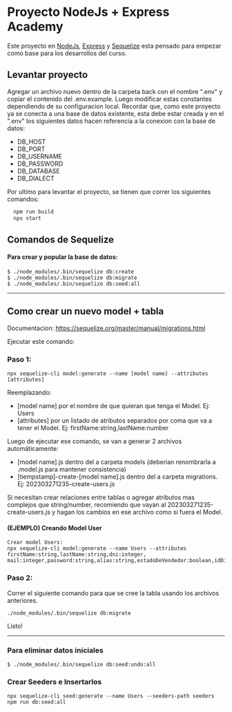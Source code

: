 
# Proyecto NodeJs + Express Academy 

Este proyecto en [NodeJs](https://nodejs.org/en/), [Express](https://expressjs.com/) y [Sequelize](https://sequelize.org/) esta pensado para empezar como base para los desarrollos del curso.

## Levantar proyecto

Agregar un archivo nuevo dentro de la carpeta back con el nombre  ".env" y copiar el contenido del .env.example. Luego modificar estas constantes dependiendo de su configuracion local. Recordar que, como este proyecto ya se conecta a una base de datos existente, esta debe estar creada y en el ".env" los siguientes datos hacen referencia a la conexion con la base de datos:

* DB_HOST
* DB_PORT
* DB_USERNAME
* DB_PASSWORD
* DB_DATABASE
* DB_DIALECT 

Por ultimo para levantar el proyecto, se tienen que correr los siguientes comandos:

```bash
  npm run build
  npx start
```





## Comandos de Sequelize

#### Para crear y popular la base de datos:
```
$ ./node_modules/.bin/sequelize db:create
$ ./node_modules/.bin/sequelize db:migrate
$ ./node_modules/.bin/sequelize db:seed:all
```
---------

## Como crear un nuevo model + tabla
Documentacion: https://sequelize.org/master/manual/migrations.html

Ejecutar este comando:

### Paso 1:
```
npx sequelize-cli model:generate --name [model name] --attributes [attributes]

```
Reemplazando:
- [model name] por el nombre de que quieran que tenga el Model. Ej: Users
- [attributes] por un listado de atributos separados por coma que va a tener el Model. Ej: firstName:string,lastName:number

Luego de ejecutar ese comando, se van a generar 2 archivos automáticamente:
- [model name].js dentro del a carpeta models (deberian renombrarla a .model.js para mantener consistencia)
- [tiempstamp]-create-[model name].js dentro del a carpeta migrations. Ej: 202303271235-create-users.js

Si necesitan crear relaciones entre tablas o agregar atributos mas complejos que string/number, recomiendo que vayan al 202303271235-create-users.js y hagan los cambios en ese archivo como si fuera el Model.

#### (EJEMPLO) Creando Model User
```
Crear model Users:
npx sequelize-cli model:generate --name Users --attributes firstName:string,lastName:string,dni:integer, mail:integer,password:string,alias:string,estadoDeVendedor:boolean,idDireccion:integer
```

### Paso 2:
Correr el siguiente comando para que se cree la tabla usando los archivos anteriores.

```
./node_modules/.bin/sequelize db:migrate
```
Listo!

---------

### Para eliminar datos iniciales
```
$ ./node_modules/.bin/sequelize db:seed:undo:all
```
### Crear Seeders e Insertarlos
```
npx sequelize-cli seed:generate --name Users --seeders-path seeders
npm run db:seed:all
```